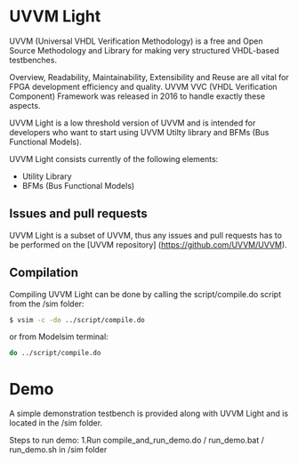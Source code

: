 #  UVVM Light
UVVM (Universal VHDL Verification Methodology) is a free and Open Source Methodology and Library for making very structured VHDL-based testbenches.

Overview, Readability, Maintainability, Extensibility and Reuse are all vital for FPGA development efficiency and quality.
UVVM VVC (VHDL Verification Component) Framework was released in 2016 to handle exactly these aspects.

UVVM Light is a low threshold version of UVVM and is intended for developers who want to start using UVVM Utilty library and BFMs (Bus Functional Models).

UVVM Light consists currently of the following elements:
- Utility Library
- BFMs (Bus Functional Models)


## Issues and pull requests
UVVM Light is a subset of UVVM, thus any issues and pull requests has to be performed on the [UVVM repository] (https://github.com/UVVM/UVVM). 


## Compilation
Compiling UVVM Light can be done by calling the script/compile.do script from the /sim folder:
```sh
$ vsim -c -do ../script/compile.do
```

or from Modelsim terminal:
```sh
do ../script/compile.do
```

# Demo
A simple demonstration testbench is provided along with UVVM Light and is located in the /sim folder. 

Steps to run demo:
1.Run compile_and_run_demo.do / run_demo.bat / run_demo.sh in /sim folder

